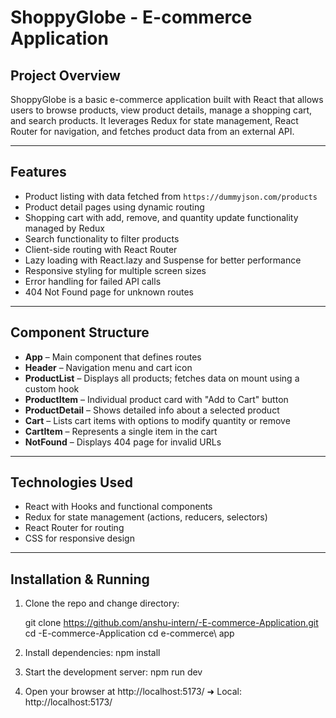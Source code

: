 # ShoppyGlobe - E-commerce Application

## Project Overview

ShoppyGlobe is a basic e-commerce application built with React that allows users to browse products, view product details, manage a shopping cart, and search products. It leverages Redux for state management, React Router for navigation, and fetches product data from an external API.

---

## Features

- Product listing with data fetched from `https://dummyjson.com/products`
- Product detail pages using dynamic routing
- Shopping cart with add, remove, and quantity update functionality managed by Redux
- Search functionality to filter products
- Client-side routing with React Router
- Lazy loading with React.lazy and Suspense for better performance
- Responsive styling for multiple screen sizes
- Error handling for failed API calls
- 404 Not Found page for unknown routes

---

## Component Structure

- **App** – Main component that defines routes
- **Header** – Navigation menu and cart icon
- **ProductList** – Displays all products; fetches data on mount using a custom hook
- **ProductItem** – Individual product card with "Add to Cart" button
- **ProductDetail** – Shows detailed info about a selected product
- **Cart** – Lists cart items with options to modify quantity or remove
- **CartItem** – Represents a single item in the cart
- **NotFound** – Displays 404 page for invalid URLs

---

## Technologies Used

- React with Hooks and functional components
- Redux for state management (actions, reducers, selectors)
- React Router for routing
- CSS for responsive design

---

## Installation & Running

1. Clone the repo and change directory:

   git clone https://github.com/anshu-intern/-E-commerce-Application.git
   cd -E-commerce-Application 
   cd e-commerce\ app 

3. Install dependencies:
    npm install

4. Start the development server:
    npm run dev

5. Open your browser at  http://localhost:5173/
    ➜  Local:   http://localhost:5173/
